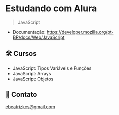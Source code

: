 # Estudando com Alura

> JavaScript

- Documentação: https://developer.mozilla.org/pt-BR/docs/Web/JavaScript

## 🛠 Cursos

- JavaScript: Tipos Variáveis e Funções
- JavaScript: Arrays
- JavaScript: Objetos

## 💙 Contato

ebeatrizkcs@gmail.com
